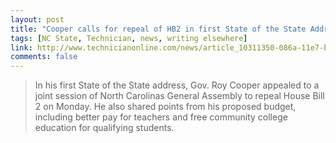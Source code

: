 ```yaml
---
layout: post
title: "Cooper calls for repeal of HB2 in first State of the State Address"
tags: [NC State, Technician, news, writing elsewhere]
link: http://www.technicianonline.com/news/article_10311350-086a-11e7-b192-83777de79c4a.html
comments: false
---
```

> In his first State of the State address, Gov. Roy Cooper appealed to a joint session of North Carolinas General Assembly to repeal House Bill 2 on Monday. He also shared points from his proposed budget, including better pay for teachers and free community college education for qualifying students.